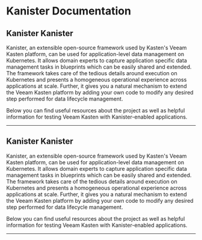 # Kanister Documentation

## Kanister Kanister

Kanister, an extensible open-source framework used by Kasten's Veeam
  Kasten platform, can be used for application-level data management on
  Kubernetes. It allows domain experts to capture application specific
  data management tasks in blueprints which can be easily shared and
  extended. The framework takes care of the tedious details around
  execution on Kubernetes and presents a homogeneous operational
  experience across applications at scale. Further, it gives you a natural
  mechanism to extend the Veeam Kasten platform by adding your own code to
  modify any desired step performed for data lifecycle management.

Below you can find useful resources about the project as well as helpful
  information for testing Veeam Kasten with Kanister-enabled applications.

---

## Kanister Kanister

Kanister, an extensible open-source framework used by Kasten's Veeam
  Kasten platform, can be used for application-level data management on
  Kubernetes. It allows domain experts to capture application specific
  data management tasks in blueprints which can be easily shared and
  extended. The framework takes care of the tedious details around
  execution on Kubernetes and presents a homogeneous operational
  experience across applications at scale. Further, it gives you a natural
  mechanism to extend the Veeam Kasten platform by adding your own code to
  modify any desired step performed for data lifecycle management.

Below you can find useful resources about the project as well as helpful
  information for testing Veeam Kasten with Kanister-enabled applications.

---


